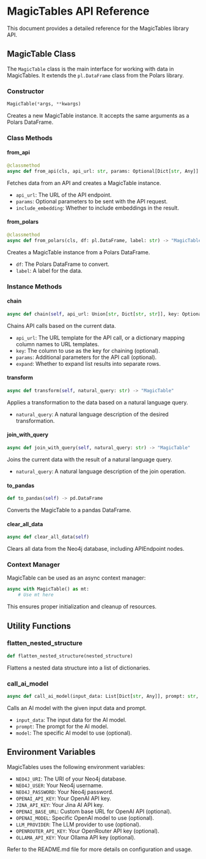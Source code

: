 
# MagicTables API Reference

This document provides a detailed reference for the MagicTables library API.

## MagicTable Class

The `MagicTable` class is the main interface for working with data in MagicTables. It extends the `pl.DataFrame` class from the Polars library.

### Constructor

```python
MagicTable(*args, **kwargs)
```

Creates a new MagicTable instance. It accepts the same arguments as a Polars DataFrame.

### Class Methods

#### from_api

```python
@classmethod
async def from_api(cls, api_url: str, params: Optional[Dict[str, Any]] = None, include_embedding=False) -> "MagicTable"
```

Fetches data from an API and creates a MagicTable instance.

- `api_url`: The URL of the API endpoint.
- `params`: Optional parameters to be sent with the API request.
- `include_embedding`: Whether to include embeddings in the result.

#### from_polars

```python
@classmethod
async def from_polars(cls, df: pl.DataFrame, label: str) -> "MagicTable"
```

Creates a MagicTable instance from a Polars DataFrame.

- `df`: The Polars DataFrame to convert.
- `label`: A label for the data.

### Instance Methods

#### chain

```python
async def chain(self, api_url: Union[str, Dict[str, str]], key: Optional[str] = None, params: Optional[Dict[str, Any]] = None, expand: bool = False) -> "MagicTable"
```

Chains API calls based on the current data.

- `api_url`: The URL template for the API call, or a dictionary mapping column names to URL templates.
- `key`: The column to use as the key for chaining (optional).
- `params`: Additional parameters for the API call (optional).
- `expand`: Whether to expand list results into separate rows.

#### transform

```python
async def transform(self, natural_query: str) -> "MagicTable"
```

Applies a transformation to the data based on a natural language query.

- `natural_query`: A natural language description of the desired transformation.

#### join_with_query

```python
async def join_with_query(self, natural_query: str) -> "MagicTable"
```

Joins the current data with the result of a natural language query.

- `natural_query`: A natural language description of the join operation.

#### to_pandas

```python
def to_pandas(self) -> pd.DataFrame
```

Converts the MagicTable to a pandas DataFrame.

#### clear_all_data

```python
async def clear_all_data(self)
```

Clears all data from the Neo4j database, including APIEndpoint nodes.

### Context Manager

MagicTable can be used as an async context manager:

```python
async with MagicTable() as mt:
    # Use mt here
```

This ensures proper initialization and cleanup of resources.

## Utility Functions

### flatten_nested_structure

```python
def flatten_nested_structure(nested_structure)
```

Flattens a nested data structure into a list of dictionaries.

### call_ai_model

```python
async def call_ai_model(input_data: List[Dict[str, Any]], prompt: str, model: str = None) -> Dict[str, Any]
```

Calls an AI model with the given input data and prompt.

- `input_data`: The input data for the AI model.
- `prompt`: The prompt for the AI model.
- `model`: The specific AI model to use (optional).

## Environment Variables

MagicTables uses the following environment variables:

- `NEO4J_URI`: The URI of your Neo4j database.
- `NEO4J_USER`: Your Neo4j username.
- `NEO4J_PASSWORD`: Your Neo4j password.
- `OPENAI_API_KEY`: Your OpenAI API key.
- `JINA_API_KEY`: Your Jina AI API key.
- `OPENAI_BASE_URL`: Custom base URL for OpenAI API (optional).
- `OPENAI_MODEL`: Specific OpenAI model to use (optional).
- `LLM_PROVIDER`: The LLM provider to use (optional).
- `OPENROUTER_API_KEY`: Your OpenRouter API key (optional).
- `OLLAMA_API_KEY`: Your Ollama API key (optional).

Refer to the README.md file for more details on configuration and usage.

